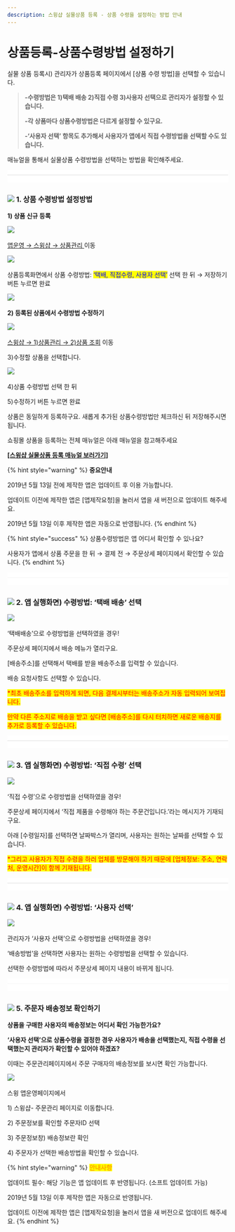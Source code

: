 ```yaml
---
description: 스윙샵 실물상품 등록 - 상품 수령을 설정하는 방법 안내
---
```


# 상품등록-상품수령방법 설정하기

실물 상품 등록시) 관리자가 상품등록 페이지에서 \[상품 수령 방법]을 선택할 수 있습니다.&#x20;

> **-수령방법은 1)택배 배송 2)직접 수령 3)사용자 선택으로 관리자가 설정할 수 있습니다.**&#x20;
>
> **-각 상품마다 상품수령방법은 다르게 설정할 수 있구요.**
>
> **-‘사용자 선택’ 항목도 추가해서 사용자가 앱에서 직접 수령방법을 선택할 수도 있습니다.**

매뉴얼을 통해서 실물상품 수령방법을 선택하는 방법을 확인해주세요.

![](<../../.gitbook/assets/구분선 (1) (1) (1).PNG>)

### ![](https://wp.swing2app.co.kr/wp-content/uploads/2020/04/%EB%8B%A8%EB%9D%BD1-1.png) **1. 상품 수령방법 설정방법**

**1) 상품 신규 등록**

![](https://wp.swing2app.co.kr/wp-content/uploads/2019/05/%EC%83%81%ED%92%88%EB%B0%B0%EC%86%A1%EA%B4%80%EB%A6%AC.png)

[앱운영 → 스윙샵 → 상품관리 ](http://www.swing2app.co.kr/view/store\_product\_management) 이동



![](https://wp.swing2app.co.kr/wp-content/uploads/2019/05/%EC%83%81%ED%92%88%EB%B0%B0%EC%86%A1%EA%B4%80%EB%A6%AC2.png)

상품등록화면에서 상품 수령방법: <mark style="color:blue;">‘택배, 직접수령, 사용자 선택’</mark> 선택 한 뒤 → 저장하기 버튼 누르면 완료

![](https://wp.swing2app.co.kr/wp-content/uploads/2018/09/%EC%BA%A1%EC%B2%98-3.png)

**2) 등록된 상품에서 수령방법 수정하기**&#x20;

![](https://wp.swing2app.co.kr/wp-content/uploads/2019/05/%EC%83%81%ED%92%88-%EB%B0%B0%EC%86%A11.png)

[스윙샵 → 1)상품관리 → 2)상품 조회](http://www.swing2app.co.kr/view/store\_product\_list) 이동

3\)수정할 상품을 선택합니다.



![](https://wp.swing2app.co.kr/wp-content/uploads/2019/05/%EC%83%81%ED%92%88-%EB%B0%B0%EC%86%A12.png)

4\)상품 수령방법 선택 한 뒤

5\)수정하기 버튼 누르면 완료



상품은 동일하게 등록하구요. 새롭게 추가된 상품수령방법만 체크하신 뒤 저장해주시면 됩니다.

쇼핑몰 상품을 등록하는 전체 매뉴얼은 아래 매뉴얼을 참고해주세요

[**\[스윙샵 실물상품 등록 매뉴얼 보러가기\]**](broken-reference)

{% hint style="warning" %}
**중요안내**

2019년 5월 13일 전에 제작한 앱은 업데이트 후 이용 가능합니다.&#x20;

업데이트 이전에 제작한 앱은 \[앱제작요청]을 눌러서 앱을 새 버전으로 업데이트 해주세요.

2019년 5월 13일 이후 제작한 앱은 자동으로 반영됩니다.
{% endhint %}

{% hint style="success" %}
상품수령방법은 앱 어디서 확인할 수 있나요?

사용자가 앱에서 상품 주문을 한 뒤 → 결제 전 → 주문상세 페이지에서 확인할 수 있습니다.
{% endhint %}

![](<../../.gitbook/assets/구분선 (1) (1) (1).PNG>)

### ![](https://wp.swing2app.co.kr/wp-content/uploads/2020/04/%EB%8B%A8%EB%9D%BD1-1.png) **2. 앱 실행화면) 수령방법: ‘택배 배송’ 선택**

![](https://wp.swing2app.co.kr/wp-content/uploads/2019/05/%EC%88%98%EB%A0%B9%EB%B0%A9%EB%B2%95-%ED%83%9D%EB%B0%B0.png)

‘택배배송’으로 수령방법을 선택하였을 경우!

주문상세 페이지에서 배송 메뉴가 열리구요.&#x20;

\[배송주소]를 선택해서 택배를 받을 배송주소를 입력할 수 있습니다.

배송 요청사항도 선택할 수 있습니다.

<mark style="color:red;">\*최초 배송주소를 입력하게 되면, 다음 결제시부터는 배송주소가 자동 입력되어 보여집니다.</mark>

<mark style="color:red;">만약 다른 주소지로 배송을 받고 싶다면 \[배송주소]를 다시 터치하면 새로운 배송지를 추가로 등록할 수 있습니다.</mark>

![](<../../.gitbook/assets/구분선 (1) (1) (1).PNG>)

### ![](https://wp.swing2app.co.kr/wp-content/uploads/2020/04/%EB%8B%A8%EB%9D%BD1-1.png) **3. 앱 실행화면) 수령방법: ‘직접 수령’ 선택**

![](https://wp.swing2app.co.kr/wp-content/uploads/2019/05/%EC%88%98%EB%A0%B9%EB%B0%A9%EB%B2%95-%EC%A7%81%EC%A0%91%EC%88%98%EB%A0%B9.png)

‘직접 수령’으로 수령방법을 선택하였을 경우!

주문상세 페이지에서 ‘직접 제품을 수령해야 하는 주문건입니다.’라는 메시지가 기재되구요.

아래 \[수령일자]를 선택하면 날짜박스가 열리며, 사용자는 원하는 날짜를 선택할 수 있습니다.

<mark style="color:red;">\*그리고 사용자가 직접 수령을 하러 업체를 방문해야 하기 때문에 \[업체정보: 주소, 연락처, 운영시간]이 함께 기재됩니다.</mark>

![](<../../.gitbook/assets/구분선 (1) (1) (1).PNG>)

### ![](https://wp.swing2app.co.kr/wp-content/uploads/2020/04/%EB%8B%A8%EB%9D%BD1-1.png) **4. 앱 실행화면) 수령방법: ‘사용자 선택’**&#x20;

![](https://wp.swing2app.co.kr/wp-content/uploads/2019/05/%EC%88%98%EB%A0%B9%EB%B0%A9%EB%B2%95-%EC%82%AC%EC%9A%A9%EC%9E%90%EC%84%A0%ED%83%9D.png)

관리자가 ‘사용자 선택’으로 수령방법을 선택하였을 경우!

‘배송방법’을 선택하면 사용자는 원하는 수령방법을 선택할 수 있습니다.

선택한 수령방법에 따라서 주문상세 페이지 내용이 바뀌게 됩니다.

![](<../../.gitbook/assets/구분선 (1) (1) (1).PNG>)

### ![](https://wp.swing2app.co.kr/wp-content/uploads/2020/04/%EB%8B%A8%EB%9D%BD1-1.png) **5. 주문자 배송정보 확인하기**

**상품을 구매한 사용자의 배송정보는 어디서 확인 가능한가요?**

**‘사용자 선택’으로 상품수령을 결정한 경우 사용자가 배송을 선택했는지, 직접 수령을 선택했는지 관리자가 확인할 수 있어야 하겠죠?**

이때는 주문관리페이지에서 주문 구매자의 배송정보를 보시면 확인 가능합니다.

![](https://wp.swing2app.co.kr/wp-content/uploads/2019/05/%EC%88%98%EB%A0%B9%EB%B0%A9%EB%B2%95-%EB%B0%B0%EC%86%A1%ED%99%95%EC%9D%B8.png)

스윙 앱운영페이지에서

1\) 스윙샵- 주문관리 페이지로 이동합니다.

2\) 주문정보를 확인할 주문자ID 선택

3\) 주문정보창) 배송정보란 확인

4\) 주문자가 선택한 배송방법을 확인할 수 있습니다.

{% hint style="warning" %}
<mark style="color:orange;">**안내사항**</mark>

업데이트 필수: 해당 기능은 앱 업데이트 후 반영됩니다. (소프트 업데이트 가능)

2019년 5월 13일 이후 제작한 앱은 자동으로 반영됩니다.

업데이트 이전에 제작한 앱은 \[앱제작요청]을 눌러서 앱을 새 버전으로 업데이트 해주세요.
{% endhint %}

<mark style="color:red;">​</mark>
